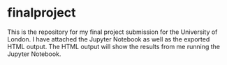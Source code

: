 # finalproject

This is the repository for my final project submission for the University of London. I have attached the Jupyter Notebook as well as the exported HTML output. The HTML output will show the results from me running the Jupyter Notebook.
